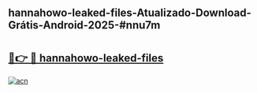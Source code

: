 ## hannahowo-leaked-files-Atualizado-Download-Grátis-Android-2025-#nnu7m

# <h2><a href="https://ainizakaria.my?title=hannahowo-leaked-files&ref=20M">🔗👉 🔴 hannahowo-leaked-files</a></h2>

[![acn](https://github.com/user-attachments/assets/0f9c940e-d8b0-45ae-aac7-cd30a18b3e1c)](https://ainizakaria.my?title=hannahowo-leaked-files&ref=20M)

